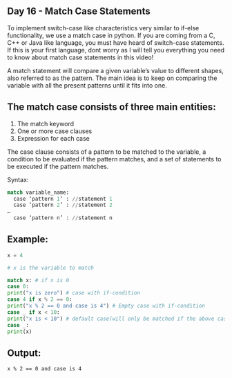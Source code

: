 ## Day 16 - Match Case Statements

To implement switch-case like characteristics very similar to if-else functionality, we use a match case in python. If you are coming from a C, C++ or Java like language, you must have heard of switch-case statements. If this is your first language, dont worry as I will tell you everything you need to know about match case statements in this video!

A match statement will compare a given variable’s value to different shapes, also referred to as the pattern. The main idea is to keep on comparing the variable with all the present patterns until it fits into one.

## The match case consists of three main entities:

1. The match keyword
2. One or more case clauses
3. Expression for each case

The case clause consists of a pattern to be matched to the variable, a condition to be evaluated if the pattern matches, and a set of statements to be executed if the pattern matches.

Syntax:

```py
match variable_name:
  case ‘pattern 1’ : //statement 1
  case ‘pattern 2’ : //statement 2
…
  case ‘pattern n’ : //statement n
```

## Example:

```py
x = 4

# x is the variable to match

match x: # if x is 0
case 0:
print("x is zero") # case with if-condition
case 4 if x % 2 == 0:
print("x % 2 == 0 and case is 4") # Empty case with if-condition
case _ if x < 10:
print("x is < 10") # default case(will only be matched if the above cases were not matched) # so it is basically just an else:
case _:
print(x)
```

## Output:

```
x % 2 == 0 and case is 4
```
